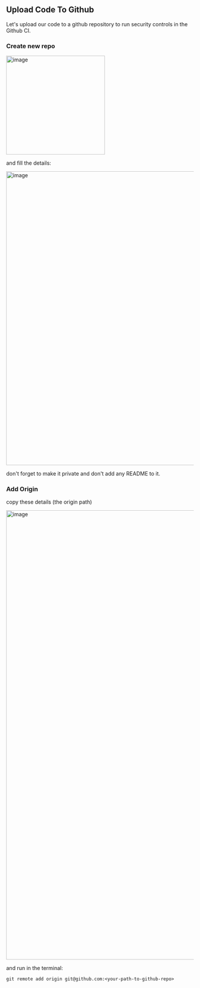 
## Upload Code To Github
Let's upload our code to a github repository to run security controls in the Github CI.<br>

### Create new repo

<img width="265" alt="image" src="https://user-images.githubusercontent.com/81581678/207062863-cd603ec2-ad54-4bb1-9b78-21b9ee9ae1b5.png">

and fill the details:

<img width="788" alt="image" src="https://user-images.githubusercontent.com/81581678/207063301-d723d637-d6ab-4475-ba92-8d8eb35bdfaf.png">

don't forget to make it private and don't add any README to it. 

### Add Origin

copy these details (the origin path)

<img width="1205" alt="image" src="https://user-images.githubusercontent.com/81581678/207063553-17431ae1-797e-4348-aedc-b2f1d313aeca.png">


and run in the terminal:

```shell
git remote add origin git@github.com:<your-path-to-github-repo>
```